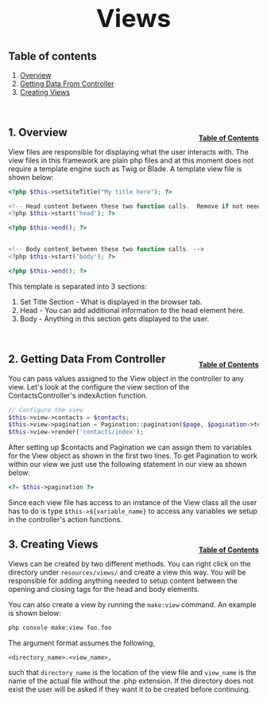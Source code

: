 <h1 style="font-size: 50px; text-align: center;">Views</h1>

## Table of contents
1. [Overview](#overview)
2. [Getting Data From Controller](#controller)
3. [Creating Views](#make-views)

<br>

## 1. Overview <a id="overview"></a><span style="float: right; font-size: 14px; padding-top: 15px;">[Table of Contents](#table-of-contents)</span>
View files are responsible for displaying what the user interacts with.  The view files in this framework are plain php files and at this moment does not require a template engine such as Twig or Blade.  A template view file is shown below:

```php
<?php $this->setSiteTitle("My title here"); ?>

<!-- Head content between these two function calls.  Remove if not needed. -->
<?php $this->start('head'); ?>

<?php $this->end(); ?>


<!-- Body content between these two function calls. -->
<?php $this->start('body'); ?>

<?php $this->end(); ?>
```

This template is separated into 3 sections:
1. Set Title Section - What is displayed in the browser tab.
2. Head - You can add additional information to the head element here.
3. Body - Anything in this section gets displayed to the user.
<br>

## 2. Getting Data From Controller <a id="controller"></a><span style="float: right; font-size: 14px; padding-top: 15px;">[Table of Contents](#table-of-contents)</span>
You can pass values assigned to the View object in the controller to any view.  Let's look at the configure the view section of the ContactsController's indexAction function.

```php
// Configure the view
$this->view->contacts = $contacts;
$this->view->pagination = Pagination::pagination($page, $pagination->totalPages());
$this->view->render('contacts/index');
```

After setting up $contacts and Pagination we can assign them to variables for the View object as shown in the first two lines.  To get Pagination to work within our view we just use the following statement in our view as shown below:

```php
<?= $this->pagination ?>
```

Since each view file has access to an instance of the View class all the user has to do is type `$this->${variable_name}` to access any variables we setup in the controller's action functions.
<br>

## 3. Creating Views <a id="make-views"></a><span style="float: right; font-size: 14px; padding-top: 15px;">[Table of Contents](#table-of-contents)</span>
Views can be created by two different methods.  You can right click on the directory under `resources/views/` and create a view this way.  You will be responsible for adding anything needed to setup content between the opening and closing tags for the head and body elements.

You can also create a view by running the `make:view` command.  An example is shown below:

```sh
php console make:view foo.foo
```

The argument format assumes the following, 

```
<directory_name>.<view_name>,
``` 

such that `directory_name` is the location of the view file and `view_name` is the name of the actual file without the .php extension.  If the directory does not exist the user will be asked if they want it to be created before continuing.